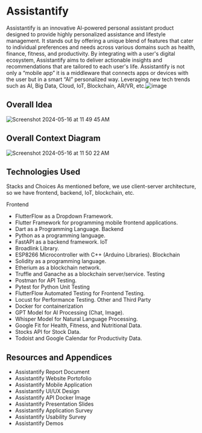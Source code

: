 # Assistantify 

Assistantify is an innovative AI-powered personal assistant product designed to provide highly personalized assistance and lifestyle management. It stands out by offering a unique blend of features that cater to individual preferences and needs across various domains such as health, finance, fitness, and productivity. By integrating with a user's digital ecosystem, Assistantify aims to deliver actionable insights and recommendations that are tailored to each user's life. Assistantify is not only a “mobile app” it is a middleware that connects apps or devices with the user but in a smart “AI” personalized way. Leveraging new tech trends such as AI, Big Data, Cloud, IoT, Blockchain, AR/VR, etc.![image](https://github.com/user-attachments/assets/23b94597-1906-4310-b606-746c0070fee4)

## Overall Idea

![Screenshot 2024-05-16 at 11 49 45 AM](https://github.com/AnmarHani/Assistantify/assets/76432762/03b3a1b5-fb72-4fed-9d1e-607623946134)

## Overall Context Diagram

![Screenshot 2024-05-16 at 11 50 22 AM](https://github.com/AnmarHani/Assistantify/assets/76432762/38015855-cf09-4d26-b0e0-3353377359fc)

## Technologies Used
Stacks and Choices
As mentioned before, we use client-server architecture, so we have frontend, backend, IoT, blockchain, etc.

Frontend
-	FlutterFlow as a Dropdown Framework.
-	Flutter Framework for programming mobile frontend applications.
-	Dart as a Programming Language.
Backend
-	Python as a programming language.
-	FastAPI as a backend framework.
IoT
-	Broadlink Library.
-	ESP8266 Microcontroller with C++ (Arduino Libraries).
Blockchain
-	Solidity as a programming language.
-	Etherium as a blockchain network.
-	Truffle and Ganache as a blockchain server/service.
Testing
-	Postman for API Testing.
-	Pytest for Python Unit Testing
-	FlutterFlow Automated Testing for Frontend Testing.
-	Locust for Performance Testing.
Other and Third Party
-	Docker for containerization
-	GPT Model for AI Processing (Chat, Image).
-	Whisper Model for Natural Language Processing.
-	Google Fit for Health, Fitness, and Nutritional Data.
-	Stocks API for Stock Data.
-	Todoist and Google Calendar for Productivity Data.

## Resources and Appendices
- Assistantify Report Document
- Assistantify Website Portofolio
- Assistantify Mobile Application
- Assistantify UI/UX Design
- Assistantify API Docker Image
- Assistantify Presentation Slides
- Assistantify Application Survey
- Assistantify Usability Survey
- Assistantify Demos
